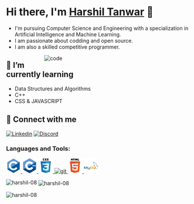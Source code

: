# Hi there, I'm [Harshil Tanwar](https://github.com/harshil-08) 👋 

- I'm pursuing Computer Science and Engineering with a specialization in Artificial Intelligence and Machine Learning.
- I am passionate about codding and open source. 
- I am also a skilled competitive programmer.

<img align="right" alt="code" width="400" src="https://camo.githubusercontent.com/cae12fddd9d6982901d82580bdf321d81fb299141098ca1c2d4891870827bf17/68747470733a2f2f6d69726f2e6d656469756d2e636f6d2f6d61782f313336302f302a37513379765349765f7430696f4a2d5a2e676966">

## 🌱 I’m currently learning
  
 - Data Structures and Algorithms
 - C++
 - CSS & JAVASCRIPT

## 🤝 Connect with me

[<img src="https://img.icons8.com/color/48/linkedin-circled--v1.png" alt="Linkedin" width="48"/>](linkedin.com/in/harshil-tanwar-793b60257/)
[<img src="https://img.icons8.com/?size=512&id=M725CLW4L7wE&format=png" alt="Discord" width = "48"/>](https://discord.com/channels/@me/719839788924141678)


<h3 align="left">Languages and Tools:</h3>
<p align="left"> <a href="https://www.cprogramming.com/" target="_blank" rel="noreferrer"> <img src="https://raw.githubusercontent.com/devicons/devicon/master/icons/c/c-original.svg" alt="c" width="40" height="40"/> </a> <a href="https://www.w3schools.com/cpp/" target="_blank" rel="noreferrer"> <img src="https://raw.githubusercontent.com/devicons/devicon/master/icons/cplusplus/cplusplus-original.svg" alt="cplusplus" width="40" height="40"/> </a> <a href="https://www.w3schools.com/css/" target="_blank" rel="noreferrer"> <img src="https://raw.githubusercontent.com/devicons/devicon/master/icons/css3/css3-original-wordmark.svg" alt="css3" width="40" height="40"/> </a> <a href="https://git-scm.com/" target="_blank" rel="noreferrer"> <img src="https://www.vectorlogo.zone/logos/git-scm/git-scm-icon.svg" alt="git" width="40" height="40"/> </a> <a href="https://www.w3.org/html/" target="_blank" rel="noreferrer"> <img src="https://raw.githubusercontent.com/devicons/devicon/master/icons/html5/html5-original-wordmark.svg" alt="html5" width="40" height="40"/> </a> <a href="https://www.mysql.com/" target="_blank" rel="noreferrer"> <img src="https://raw.githubusercontent.com/devicons/devicon/master/icons/mysql/mysql-original-wordmark.svg" alt="mysql" width="40" height="40"/> </a> </p>

<p><img align="left" src="https://github-readme-stats.vercel.app/api/top-langs?username=harshil-08&show_icons=true&locale=en&layout=compact" alt="harshil-08" /></p>

<p>&nbsp;<img align="center" src="https://github-readme-stats.vercel.app/api?username=harshil-08&show_icons=true&locale=en" alt="harshil-08" /></p>

<p><img align="center" src="https://github-readme-streak-stats.herokuapp.com/?user=harshil-08&" alt="harshil-08" /></p>
